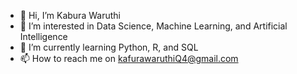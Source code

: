 - 👋 Hi, I’m Kabura Waruthi 
- 👀 I’m interested in Data Science, Machine Learning, and Artificial Intelligence
- 🌱 I’m currently learning Python, R, and SQL
- 📫 How to reach me on kafurawaruthiQ4@gmail.com 

<!---
grayblackcode/grayblackcode is a ✨ special ✨ repository because its `README.md` (this file) appears on your GitHub profile.
You can click the Preview link to take a look at your changes.
--->
